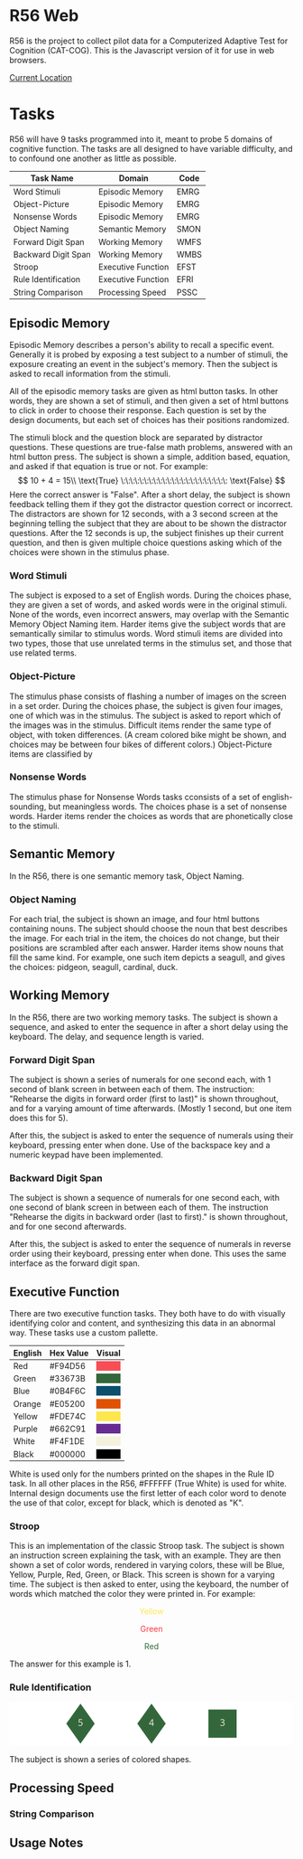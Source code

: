# R56 Web

R56 is the project to collect pilot data for a Computerized Adaptive Test for Cognition (CAT-COG). This is the Javascript version of it for use in web browsers.

[Current Location](https://uchicago.co1.qualtrics.com/jfe/form/SV_bd7jEAFxEnKiqUd)

# Tasks

R56 will have 9 tasks programmed into it, meant to probe 5 domains of cognitive function. The tasks are all designed to have variable difficulty, and to confound one another as little as possible.

<center>

| Task Name | Domain | Code |
|-----------|--------|---|
|Word Stimuli|Episodic Memory| EMRG |
|Object-Picture|Episodic Memory| EMRG |
|Nonsense Words|Episodic Memory| EMRG |
|Object Naming| Semantic Memory| SMON |
|Forward Digit Span|Working Memory| WMFS |
|Backward Digit Span|Working Memory| WMBS |
|Stroop|Executive Function| EFST |
|Rule Identification| Executive Function| EFRI |
|String Comparison| Processing Speed| PSSC |

</center>

## Episodic Memory

Episodic Memory describes a person's ability to recall a specific event. Generally it is probed by exposing a test subject to a number of stimuli, the exposure creating an event in the subject's memory. Then the subject is asked to recall information from the stimuli.

All of the episodic memory tasks are given as html button tasks. In other words, they are shown a set of stimuli, and then given a set of html buttons to click in order to choose their response. Each question is set by the design documents, but each set of choices has their positions randomized. 

The stimuli block and the question block are separated by distractor questions. These questions are true-false math problems, answered with an html button press. The subject is shown a simple, addition based, equation, and asked if that equation is true or not. For example:
$$
10 + 4 = 15\\
\text{True} \:\:\:\:\:\:\:\:\:\:\:\:\:\:\:\:\:\:\:\:\:\:\: \text{False}
$$
Here the correct answer is "False". After a short delay, the subject is shown feedback telling them if they got the distractor question correct or incorrect. The distractors are shown for 12 seconds, with a 3 second screen at the beginning telling the subject that they are about to be shown the distractor questions. After the 12 seconds is up, the subject finishes up their current question, and then is given multiple choice questions asking which of the choices were shown in the stimulus phase.

### Word Stimuli 

The subject is exposed to a set of English words. During the choices phase, they are given a set of words, and asked words were in the original stimuli. None of the words, even incorrect answers, may overlap with the Semantic Memory Object Naming item. Harder items give the subject words that are semantically similar to stimulus words. Word stimuli items are divided into two types, those that use unrelated terms in the stimulus set, and those that use related terms.


### Object-Picture

The stimulus phase consists of flashing a number of images on the screen in a set order. During the choices phase, the subject is given four images, one of which was in the stimulus. The subject is asked to report which of the images was in the stimulus. Difficult items render the same type of object, with token differences. (A cream colored bike might be shown, and choices may be between four bikes of different colors.) Object-Picture items are classified by 

### Nonsense Words

The stimulus phase for Nonsense Words tasks cconsists of a set of english-sounding, but meaningless words. The choices phase is a set of nonsense words. Harder items render the choices as words that are phonetically close to the stimuli.

## Semantic Memory

In the R56, there is one semantic memory task, Object Naming. 

### Object Naming

For each trial, the subject is shown an image, and four html buttons containing nouns. The subject should choose the noun that best describes the image. For each trial in the item, the choices do not change, but their positions are scrambled after each answer. Harder items show nouns that fill the same kind. For example, one such item depicts a seagull, and gives the choices: pidgeon, seagull, cardinal, duck.

## Working Memory

In the R56, there are two working memory tasks. The subject is shown a sequence, and asked to enter the sequence in after a short delay using the keyboard. The delay, and sequence length is varied.

### Forward Digit Span

The subject is shown a series of numerals for one second each, with 1 second of blank screen in between each of them. The instruction: "Rehearse the digits in forward order (first to last)" is shown throughout, and for a varying amount of time afterwards. (Mostly 1 second, but one item does this for 5).

After this, the subject is asked to enter the sequence of numerals using their keyboard, pressing enter when done. Use of the backspace key and a numeric keypad have been implemented. 

### Backward Digit Span

The subject is shown a sequence of numerals for one second each, with one second of blank screen in between each of them. The instruction "Rehearse the digits in backward
order (last to first)." is shown throughout, and for one second afterwards.

After this, the subject is asked to enter the sequence of numerals in reverse order using their keyboard, pressing enter when done. This uses the same interface as the forward digit span.

## Executive Function

There are two executive function tasks. They both have to do with visually identifying color and content, and synthesizing this data in an abnormal way. These tasks use a custom pallette.
<center>

|English|Hex Value|Visual|
|-------|---------|------|
|Red|#F94D56|<div style="background-color:#F94D56">&nbsp;</div>|
|Green|#33673B|<div style="background-color:#33673B">&nbsp;</div>|
|Blue|#0B4F6C|<div style="background-color:#0B4F6C">&nbsp;</div>|
|Orange|#E05200|<div style="background-color:#E05200">&nbsp;</div>|
|Yellow|#FDE74C|<div style="background-color:#FDE74C">&nbsp;</div>|
|Purple|#662C91|<div style="background-color:#662C91">&nbsp;</div>|
|White|#F4F1DE|<div style="background-color:#F4F1DE">&nbsp;</div>|
|Black|#000000|<div style="background-color:#000000">&nbsp;</div>|

</center>

 White is used only for the numbers printed on the shapes in the Rule ID task. In all other places in the R56, #FFFFFF (True White) is used for white. Internal design documents use the first letter of each color word to denote the use of that color, except for black, which is denoted as "K".

### Stroop

This is an implementation of the classic Stroop task. The subject is shown an instruction screen explaining the task, with an example. They are then shown a set of color words, rendered in varying colors, these will be Blue, Yellow, Purple, Red, Green, or Black. This screen is shown for a varying time. The subject is then asked to enter, using the keyboard, the number of words which matched the color they were printed in. For example:

<center>
<p style='color:#FDE74C'>Yellow<p>
<p style='color:#F93943'>Green<p>
<p style='color:#33673B'>Red<p>
</center>

The answer for this example is 1.

### Rule Identification


![](RuleIDEx.png)

The subject is shown a series of colored shapes. 

## Processing Speed

### String Comparison

## Usage Notes

<!-- TODO: URGENT -->